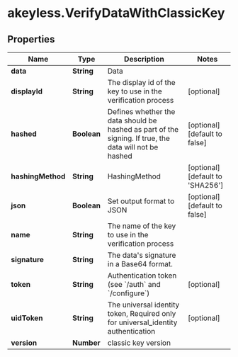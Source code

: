 # akeyless.VerifyDataWithClassicKey

## Properties

Name | Type | Description | Notes
------------ | ------------- | ------------- | -------------
**data** | **String** | Data | 
**displayId** | **String** | The display id of the key to use in the verification process | [optional] 
**hashed** | **Boolean** | Defines whether the data should be hashed as part of the signing. If true, the data will not be hashed | [optional] [default to false]
**hashingMethod** | **String** | HashingMethod | [optional] [default to &#39;SHA256&#39;]
**json** | **Boolean** | Set output format to JSON | [optional] [default to false]
**name** | **String** | The name of the key to use in the verification process | 
**signature** | **String** | The data&#39;s signature in a Base64 format. | 
**token** | **String** | Authentication token (see &#x60;/auth&#x60; and &#x60;/configure&#x60;) | [optional] 
**uidToken** | **String** | The universal identity token, Required only for universal_identity authentication | [optional] 
**version** | **Number** | classic key version | 


